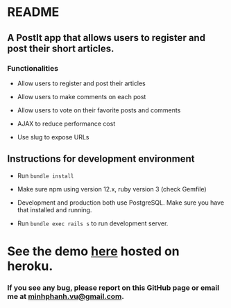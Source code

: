 # README

## A PostIt app that allows users to register and post their short articles.

### Functionalities

* Allow users to register and post their articles

* Allow users to make comments on each post

* Allow users to vote on their favorite posts and comments

* AJAX to reduce performance cost

* Use slug to expose URLs

## Instructions for development environment

* Run `bundle install`

* Make sure npm using version 12.x, ruby version 3 (check Gemfile)

* Development and production both use PostgreSQL. Make sure you have that installed and running.

* Run `bundle exec rails s` to run development server.

# See the demo [here](https://finnspostit.herokuapp.com/) hosted on heroku.

### If you see any bug, please report on this GitHub page or email me at minhphanh.vu@gmail.com.
